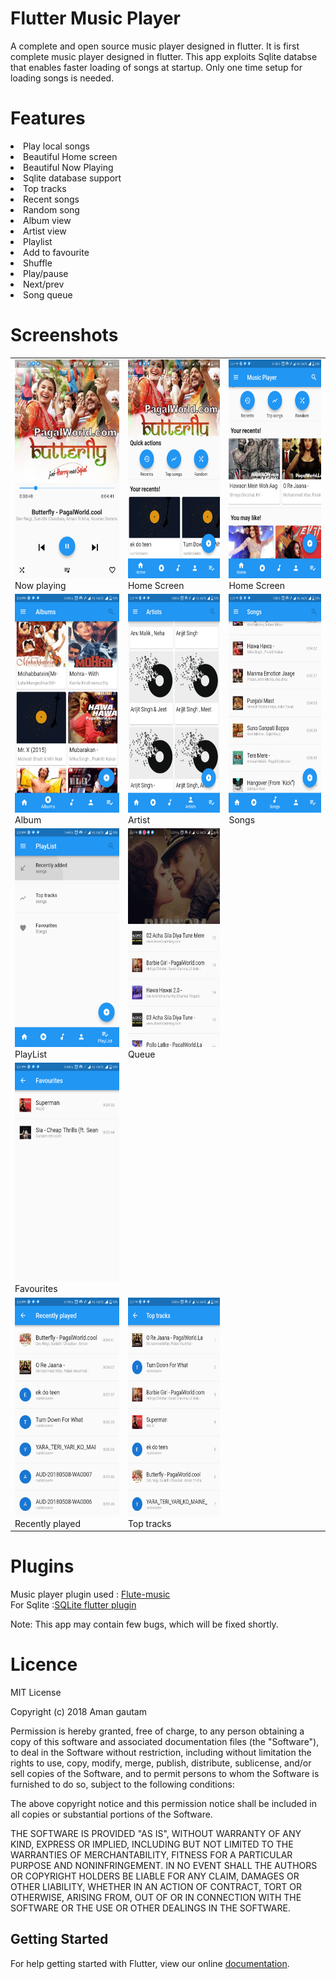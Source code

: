 # Flutter Music Player

A complete and open source music player designed in flutter. It is first complete music player designed in flutter.
This app exploits Sqlite databse that enables faster loading of songs at startup. Only one time setup for loading songs is needed.
# Features
<li> Play local songs
<li> Beautiful Home screen
<li> Beautiful Now Playing
<li> Sqlite database support
<li> Top tracks
<li> Recent songs
<li> Random song
<li> Album view
<li> Artist view
<li> Playlist
<li> Add to favourite
<li> Shuffle
<li> Play/pause
<li> Next/prev
<li> Song queue
  
# Screenshots
<table>
  <tr>
    <td>
      <img src="demo/nowplaying.png" height=350 width=200/>
      Now playing
    </td>
    <td>
      <img src="demo/home1.png" height=350 width=200>
      Home Screen
      </td>
      <td>
      <img src="demo/home2.png" height=350 width=200>
      Home Screen
      </td>
    </tr>
  <tr>
      <td>
      <img src="demo/album.png" height=350 width=200>
      Album
      </td>
    <td>
      <img src="demo/artist.png" height=350 width=200>
      Artist
      </td>
      <td>
      <img src="demo/songs.png" height=350 width=200>
      Songs
      </td>
    </tr>
  <tr>
      <td>
      <img src="demo/playlist.png" height=350 width=200>
     PlayList
      </td>
      <td>
      <img src="demo/queue.png" height=350 width=200>
      Queue
      </td>
  </tr>
  <tr>
      <td>
      <img src="demo/fav.png" height=350 width=200>
      Favourites
    </td>
    </tr>
  <tr>
      <td>
      <img src="demo/recent.png" height=350 width=200>
      Recently played
      </td>
      <td>
      <img src="demo/top.png" height=350 width=200>
      Top tracks
      </td>
  </tr>
  </table>

# Plugins
Music player plugin used : <a href="https://github.com/iampawan/Flute-Music-Player">Flute-music</a>
<br>
For Sqlite :<a href="https://github.com/tekartik/sqflite">SQLite flutter plugin</a>

Note: This app may contain few bugs, which will be fixed shortly.

# Licence
MIT License

Copyright (c) 2018 Aman gautam

Permission is hereby granted, free of charge, to any person obtaining a copy
of this software and associated documentation files (the "Software"), to deal
in the Software without restriction, including without limitation the rights
to use, copy, modify, merge, publish, distribute, sublicense, and/or sell
copies of the Software, and to permit persons to whom the Software is
furnished to do so, subject to the following conditions:

The above copyright notice and this permission notice shall be included in all
copies or substantial portions of the Software.

THE SOFTWARE IS PROVIDED "AS IS", WITHOUT WARRANTY OF ANY KIND, EXPRESS OR
IMPLIED, INCLUDING BUT NOT LIMITED TO THE WARRANTIES OF MERCHANTABILITY,
FITNESS FOR A PARTICULAR PURPOSE AND NONINFRINGEMENT. IN NO EVENT SHALL THE
AUTHORS OR COPYRIGHT HOLDERS BE LIABLE FOR ANY CLAIM, DAMAGES OR OTHER
LIABILITY, WHETHER IN AN ACTION OF CONTRACT, TORT OR OTHERWISE, ARISING FROM,
OUT OF OR IN CONNECTION WITH THE SOFTWARE OR THE USE OR OTHER DEALINGS IN THE
SOFTWARE.

## Getting Started

For help getting started with Flutter, view our online
[documentation](https://flutter.io/).


